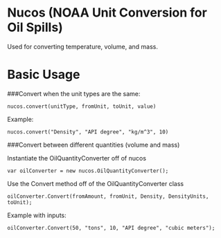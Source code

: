 Nucos (NOAA Unit Conversion for Oil Spills)
===

Used for converting temperature, volume, and mass.

Basic Usage
===

###Convert when the unit types are the same:
```
nucos.convert(unitType, fromUnit, toUnit, value)
```
Example:
```
nucos.convert("Density", "API degree", "kg/m^3", 10)
```
###Convert between different quantities (volume and mass)

  Instantiate the OilQuantityConverter off of nucos
  ```
  var oilConverter = new nucos.OilQuantityConverter();
  ```
  Use the Convert method off of the OilQuantityConverter class
  ```
  oilConverter.Convert(fromAmount, fromUnit, Density, DensityUnits, toUnit);
  ```
  Example with inputs:
  ```
  oilConverter.Convert(50, "tons", 10, "API degree", "cubic meters");
  ```

